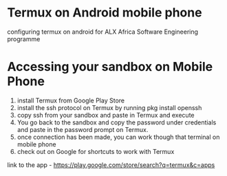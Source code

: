 # Termux on Android mobile phone

configuring termux on android for ALX Africa Software Engineering programme

# Accessing your sandbox on Mobile Phone

1. install Termux from Google Play Store
2. install the ssh protocol on Termux by running pkg install openssh
3. copy ssh from your sandbox and paste in Termux and execute
4. You go back to the sandbox and copy the password under credentials and paste in the password prompt on Termux.
5. once connection has been made, you can work though that terminal on mobile phone
6. check out on Google for shortcuts to work with Termux

link to the app - https://play.google.com/store/search?q=termux&c=apps
